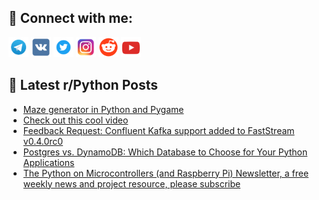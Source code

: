 ## 🔎 Connect with me:
[<img src="https://github.com/bullbesh/bullbesh/blob/main/images/Telegram.png" width="32" height="32" />](https://t.me/bullbesh)
[<img src="https://github.com/bullbesh/bullbesh/blob/main/images/VK.png" width="32" height="32" />](https://vk.com/bullbesh)
[<img src="https://github.com/bullbesh/bullbesh/blob/main/images/Twitter.png" width="32" height="32" />](https://twitter.com/bullbesh1)
[<img src="https://github.com/bullbesh/bullbesh/blob/main/images/Instagram.png" width="32" height="32" />](https://www.instagram.com/bullbesh)
[<img src="https://github.com/bullbesh/bullbesh/blob/main/images/Reddit.png" width="32" height="32" />](https://www.reddit.com/user/bullbesh)
[<img src="https://github.com/bullbesh/bullbesh/blob/main/images/YouTube.png" width="32" height="32" />](https://www.youtube.com/channel/UCtfjRs6uzgq5mfm8S06WTcg)

## 📕 Latest r/Python Posts
<!-- BLOG-POST-LIST:START -->
- [Maze generator in Python and Pygame](https://www.reddit.com/r/Python/comments/194ybxd/maze_generator_in_python_and_pygame/)
- [Check out this cool video](https://www.reddit.com/r/Python/comments/194ybo5/check_out_this_cool_video/)
- [Feedback Request: Confluent Kafka support added to FastStream v0.4.0rc0](https://www.reddit.com/r/Python/comments/194x95k/feedback_request_confluent_kafka_support_added_to/)
- [Postgres vs. DynamoDB: Which Database to Choose for Your Python Applications](https://www.reddit.com/r/Python/comments/194wxaf/postgres_vs_dynamodb_which_database_to_choose_for/)
- [The Python on Microcontrollers &lpar;and Raspberry Pi&rpar; Newsletter, a free weekly news and project resource, please subscribe](https://www.reddit.com/r/Python/comments/194wkpl/the_python_on_microcontrollers_and_raspberry_pi/)
<!-- BLOG-POST-LIST:END -->
